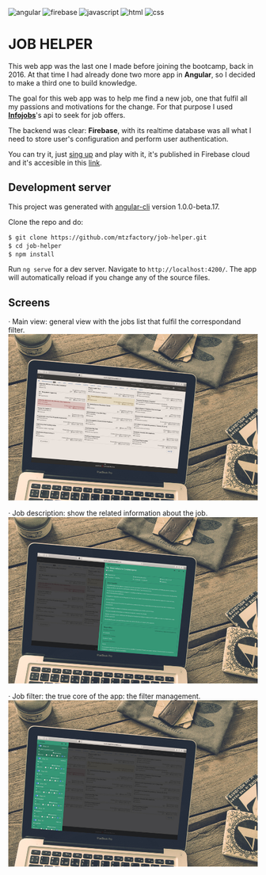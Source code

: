 ![angular](https://mtzfactory.github.io/logos/png-2/angular.png)
![firebase](https://mtzfactory.github.io/logos/png-2/firebase.png)
![javascript](https://mtzfactory.github.io/logos/png-2/javascript.png)
![html](https://mtzfactory.github.io/logos/png-2/html-5.png)
![css](https://mtzfactory.github.io/logos/png-2/css-3.png)

# JOB HELPER

This web app was the last one I made before joining the bootcamp, back in 2016. At that time I had already done two more app in __Angular__, so I decided to make a third one to build knowledge.

The goal for this web app was to help me find a new job, one that fulfil all my passions and motivations for the change. For that purpose I used __[Infojobs][infojobs-api]__'s api to seek for job offers.

The backend was clear: __Firebase__, with its realtime database was all what I need to store user's configuration and perform user authentication.

You can try it, just [sing up][sign-up] and play with it, it's published in Firebase cloud and it's accesible in this [link][job-helper].

## Development server

This project was generated with [angular-cli](https://github.com/angular/angular-cli) version 1.0.0-beta.17.

Clone the repo and do:

```bash
$ git clone https://github.com/mtzfactory/job-helper.git
$ cd job-helper
$ npm install
```

Run `ng serve` for a dev server. Navigate to `http://localhost:4200/`. The app will automatically reload if you change any of the source files.

## Screens

· Main view: general view with the jobs list that fulfil the correspondand filter.
[![m](images/m2.jpg)](images/m2_original.png)

· Job description: show the related information about the job.
[![m](images/m3.jpg)](images/m3_original.png)

· Job filter: the true core of the app: the filter management.
[![m](images/m4.jpg)](images/m4_original.png)

[infojobs-api]:https://developer.infojobs.net/
[job-helper]:https://job-helper.firebaseapp.com/
[sign-up]:https://job-helper.firebaseapp.com/login#top
